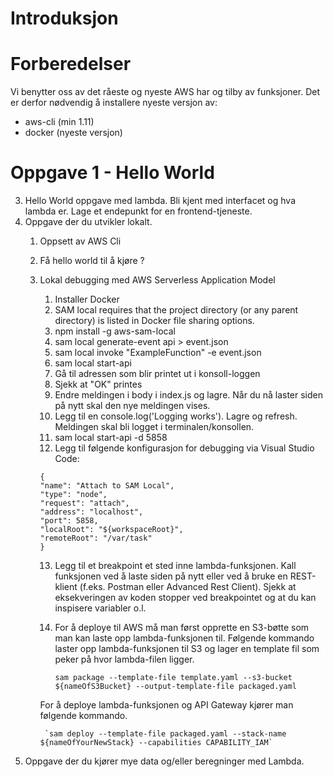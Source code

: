 # Introduksjon

# Forberedelser
Vi benytter oss av det råeste og nyeste AWS har og tilby av funksjoner. Det er derfor nødvendig å installere nyeste versjon av: 
* aws-cli (min 1.11)
* docker (nyeste versjon)

# Oppgave 1 - Hello World
3. Hello World oppgave med lambda. Bli kjent med interfacet og hva lambda er. Lage et endepunkt for en frontend-tjeneste.
4. Oppgave der du utvikler lokalt.
    1. Oppsett av AWS Cli
    2. Få hello world til å kjøre ?
    3. Lokal debugging med AWS Serverless Application Model
        1. Installer Docker
        2. SAM local requires that the project directory (or any parent directory) is listed in Docker file sharing options.
        3. npm install -g aws-sam-local
        4. sam local generate-event api > event.json
        5. sam local invoke "ExampleFunction" -e event.json
        6. sam local start-api
        7. Gå til adressen som blir printet ut i konsoll-loggen
        8. Sjekk at "OK" printes
        9. Endre meldingen i body i index.js og lagre. Når du nå laster siden på nytt skal den nye meldingen vises.
        10. Legg til en console.log('Logging works'). Lagre og refresh. Meldingen skal bli logget i terminalen/konsollen.
        11. sam local start-api -d 5858
        12. Legg til følgende konfigurasjon for debugging via Visual Studio Code:
        ```
        {
        "name": "Attach to SAM Local",
        "type": "node",
        "request": "attach",
        "address": "localhost",
        "port": 5858,
        "localRoot": "${workspaceRoot}",
        "remoteRoot": "/var/task"
        }
        ```
        13. Legg til et breakpoint et sted inne lambda-funksjonen. Kall funksjonen ved å laste siden på nytt eller ved å bruke en REST-klient (f.eks. Postman eller Advanced Rest Client). Sjekk at eksekveringen av koden stopper ved breakpointet og at du kan inspisere variabler o.l.
        14. For å deploye til AWS må man først opprette en S3-bøtte som man kan laste opp lambda-funksjonen til. Følgende kommando laster opp lambda-funksjonen til S3 og lager en template fil som peker på hvor lambda-filen ligger. 
        
            `sam package --template-file template.yaml --s3-bucket ${nameOfS3Bucket} --output-template-file packaged.yaml`
            
        For å deploye lambda-funksjonen og API Gateway kjører man følgende kommando.
        
            `sam deploy --template-file packaged.yaml --stack-name ${nameOfYourNewStack} --capabilities CAPABILITY_IAM`

5. Oppgave der du kjører mye data og/eller beregninger med Lambda. 

